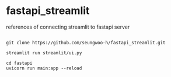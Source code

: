 # fastapi_streamlit
references of connecting streamlit to fastapi server 

<code>
git clone https://github.com/seungwoo-h/fastapi_streamlit.git
</code>

<code>
streamlit run streamlit/ui.py
</code>

<code>
cd fastapi
uvicorn run main:app --reload
</code>




